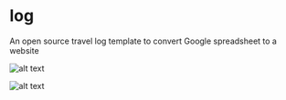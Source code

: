 # log
An open source travel log template to convert Google spreadsheet to a website

![alt text](http://yuinchien.com/log/screenshots/site.png "Screenshot")

![alt text](https://yuinchien.com/log/screenshots/sheet.png "Screenshot")
